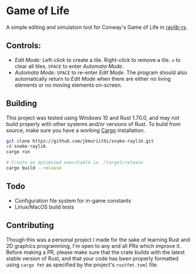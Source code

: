 # Game of Life

A simple editing and simulation tool for Conway's Game of Life in
[raylib-rs](https://github.com/deltaphc/raylib-rs).

## Controls:
- *Edit Mode:* Left-click to create a tile. Right-click to remove a tile.
`x` to clear all tiles. `SPACE` to enter *Automata Mode*.
- *Automata Mode:* `SPACE` to re-enter *Edit Mode*. The program should also
automatically return to *Edit Mode* when there are either no living elements
or no moving elements on-screen.

## Building
This project was tested using Windows 10 and Rust 1.70.0, and may not build
properly with other systems and/or versions of Rust. To build from source, make
sure you have a working [Cargo](https://doc.rust-lang.org/cargo/) installation.
```bash
git clone https://github.com/jkmuriithi/snake-raylib.git
cd snake-raylib
cargo run

# Create an optimized executable in ./target/release
cargo build --release
```

## Todo
- Configuration file system for in-game constants
- Linux/MacOS build tests

## Contributing
Though this was a personal project I made for the sake of learning Rust and 2D
graphics programming, I'm open to any and all PRs which improve it. Before
making a PR, please make sure that the crate builds with the latest stable
version of Rust, and that your code has been properly formatted using
`cargo fmt` as specified by the project's `rustfmt.toml` file.
